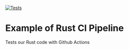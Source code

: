 [![Tests](https://github.com/RayanAAY-ops/github-actions-rust/actions/workflows/tests.yml/badge.svg)](https://github.com/RayanAAY-ops/github-actions-rust/actions/workflows/tests.yml)

# Example of Rust CI Pipeline

Tests our Rust code with Github Actions